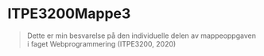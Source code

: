 # ITPE3200Mappe3

> Dette er min besvarelse på den individuelle delen av mappeoppgaven i faget Webprogrammering (ITPE3200, 2020)

